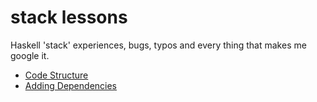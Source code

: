 # stack lessons
Haskell 'stack' experiences, bugs, typos and every thing that makes me google it.

* [Code Structure](docs/code_structure.md)
* [Adding Dependencies](docs/adding_dependencies.md)
